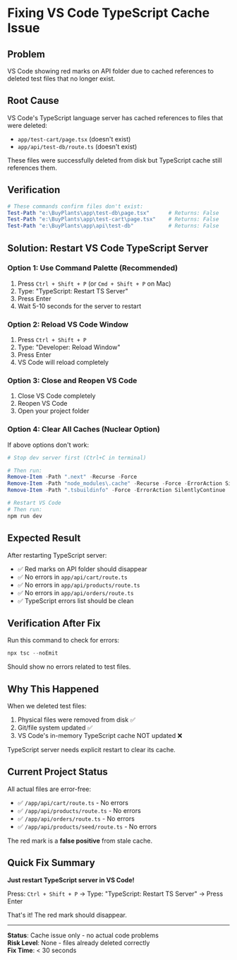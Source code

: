 # Fixing VS Code TypeScript Cache Issue

## Problem
VS Code showing red marks on API folder due to cached references to deleted test files that no longer exist.

## Root Cause
VS Code's TypeScript language server has cached references to files that were deleted:
- `app/test-cart/page.tsx` (doesn't exist)
- `app/api/test-db/route.ts` (doesn't exist)

These files were successfully deleted from disk but TypeScript cache still references them.

## Verification
```powershell
# These commands confirm files don't exist:
Test-Path "e:\BuyPlants\app\test-db\page.tsx"      # Returns: False
Test-Path "e:\BuyPlants\app\test-cart\page.tsx"    # Returns: False
Test-Path "e:\BuyPlants\app\api\test-db"           # Returns: False
```

## Solution: Restart VS Code TypeScript Server

### Option 1: Use Command Palette (Recommended)
1. Press `Ctrl + Shift + P` (or `Cmd + Shift + P` on Mac)
2. Type: "TypeScript: Restart TS Server"
3. Press Enter
4. Wait 5-10 seconds for the server to restart

### Option 2: Reload VS Code Window
1. Press `Ctrl + Shift + P`
2. Type: "Developer: Reload Window"
3. Press Enter
4. VS Code will reload completely

### Option 3: Close and Reopen VS Code
1. Close VS Code completely
2. Reopen VS Code
3. Open your project folder

### Option 4: Clear All Caches (Nuclear Option)
If above options don't work:

```powershell
# Stop dev server first (Ctrl+C in terminal)

# Then run:
Remove-Item -Path ".next" -Recurse -Force
Remove-Item -Path "node_modules\.cache" -Recurse -Force -ErrorAction SilentlyContinue
Remove-Item -Path ".tsbuildinfo" -Force -ErrorAction SilentlyContinue

# Restart VS Code
# Then run:
npm run dev
```

## Expected Result
After restarting TypeScript server:
- ✅ Red marks on API folder should disappear
- ✅ No errors in `app/api/cart/route.ts`
- ✅ No errors in `app/api/products/route.ts`
- ✅ No errors in `app/api/orders/route.ts`
- ✅ TypeScript errors list should be clean

## Verification After Fix
Run this command to check for errors:
```powershell
npx tsc --noEmit
```

Should show no errors related to test files.

## Why This Happened
When we deleted test files:
1. Physical files were removed from disk ✅
2. Git/file system updated ✅
3. VS Code's in-memory TypeScript cache NOT updated ❌

TypeScript server needs explicit restart to clear its cache.

## Current Project Status
All actual files are error-free:
- ✅ `/app/api/cart/route.ts` - No errors
- ✅ `/app/api/products/route.ts` - No errors
- ✅ `/app/api/orders/route.ts` - No errors
- ✅ `/app/api/products/seed/route.ts` - No errors

The red mark is a **false positive** from stale cache.

## Quick Fix Summary
**Just restart TypeScript server in VS Code!**

Press: `Ctrl + Shift + P` → Type: "TypeScript: Restart TS Server" → Press Enter

That's it! The red mark should disappear.

---

**Status**: Cache issue only - no actual code problems  
**Risk Level**: None - files already deleted correctly  
**Fix Time**: < 30 seconds
